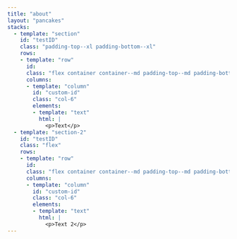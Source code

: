 ```yaml
---
title: "about"
layout: "pancakes"
stacks:
  - template: "section"
    id: "testID"
    class: "padding-top--xl padding-bottom--xl"
    rows:
    - template: "row"
      id:
      class: "flex container container--md padding-top--md padding-bottom--md"
      columns:
      - template: "column"
        id: "custom-id"
        class: "col-6"
        elements:
        - template: "text"
          html: | 
            <p>Text</p>
  - template: "section-2"
    id: "testID"
    class: "flex"
    rows:
    - template: "row"
      id:
      class: "flex container container--md padding-top--md padding-bottom--md"
      columns:
      - template: "column"
        id: "custom-id"
        class: "col-6"
        elements:
        - template: "text"
          html: | 
            <p>Text 2</p> 
---
```

